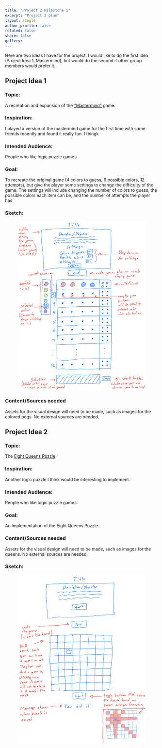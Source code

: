 ```yaml
---
title: "Project 2 Milestone 1"
excerpt: "Project 2 plan"
layout: single
author_profile: false
related: false
share: false
gallery:
---
```


Here are two ideas I have for the project. I would like to do the first idea (Project Idea 1, Mastermind), but would do the second if other group members would prefer it.

## Project Idea 1

### Topic:
A recreation and expansion of the ["Mastermind"](https://en.wikipedia.org/wiki/Mastermind_(board_game)) game.

### Inspiration:
I played a version of the mastermind game for the first time with some friends recently and found it really fun. I thingk

### Intended Audience:
People who like logic puzzle games.

### Goal:
To recreate the original game (4 colors to guess, 6 possible colors, 12 attempts), but give the player some settings to change the difficulty of the game. The settings will include changing the number of colors to guess, the possible colors each item can be, and the number of attempts the player has.

### Sketch:

<figure class="align-center">
	<a href="/assets/images/atls5630/project2sketch1.png"><img src="/assets/images/atls5630/project2sketch1.png"></a>
</figure>

### Content/Sources needed
Assets for the visual design will need to be made, such as images for the colored pegs. No external sources are needed.

## Project Idea 2

### Topic:
The [Eight Queens Puzzle](https://en.wikipedia.org/wiki/Eight_queens_puzzle).

### Inspiration:
Another logic puzzle I think would be interesting to implement.

### Intended Audience:
People who like logic puzzle games.

### Goal:
An implementation of the Eight Queens Puzzle.

### Content/Sources needed
Assets for the visual design will need to be made, such as images for the queens. No external sources are needed.

### Sketch:

<figure class="align-center">
	<a href="/assets/images/atls5630/project2sketch2.png"><img src="/assets/images/atls5630/project2sketch2.png"></a>
</figure>
